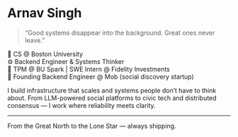 # Arnav Singh

> “Good systems disappear into the background. Great ones never leave.”

🧠 CS @ Boston University  
⚙️ Backend Engineer & Systems Thinker  
📡 TPM @ BU Spark | SWE Intern @ Fidelity Investments  
📱 Founding Backend Engineer @ Mob (social discovery startup)

I build infrastructure that scales and systems people don’t have to think about. From LLM-powered social platforms to civic tech and distributed consensus — I work where reliability meets clarity.

---

From the Great North to the Lone Star — always shipping.

